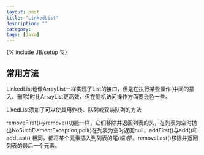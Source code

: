 ```yaml
---
layout: post
title: "LinkedList"
description: ""
category: 
tags: [Java]
---
```

{% include JB/setup %}



## 常用方法

LinkedList也像ArrayList一样实现了List的接口，但是在执行某些操作(中间的插入、删除)时比ArrayList更高效，但在随机访问操作方面要逊色一些。

LikedList添加了可以使其用作栈、队列或双端队列的方法

removeFirst()与remove()功能一样，它们移除并返回列表的头，在列表为空时抛出NoSuchElementException,poll()在列表为空时返回null，addFirst()与add()和addLast() 相同，都将某个元素插入到列表的尾(端)部。removeLast()移除并返回列表的最后一个元素。
